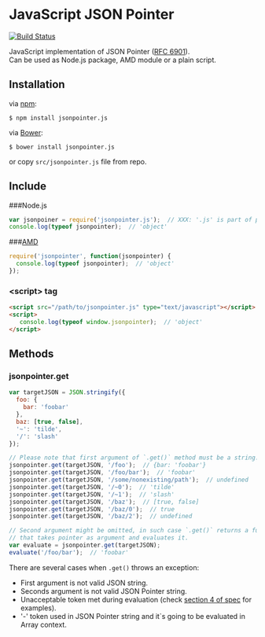 # JavaScript JSON Pointer

[![Build Status](https://travis-ci.org/alexeykuzmin/jsonpointer.js.png)](https://travis-ci.org/alexeykuzmin/jsonpointer.js)

JavaScript implementation of JSON Pointer ([RFC 6901](http://tools.ietf.org/html/rfc6901)).  
Can be used as Node.js package, AMD module or a plain script.


## Installation

via [npm](https://npmjs.org/):

    $ npm install jsonpointer.js
    
via [Bower](http://twitter.github.io/bower/):

    $ bower install jsonpointer.js
    
or copy `src/jsonpointer.js` file from repo.


## Include
###Node.js
```js
var jsonpoiner = require('jsonpointer.js');  // XXX: '.js' is part of package name!
console.log(typeof jsonpointer);  // 'object'
```

###[AMD](https://github.com/amdjs/amdjs-api/wiki/AMD)
```js
require('jsonpointer', function(jsonpointer) {
  console.log(typeof jsonpointer);  // 'object'
});
```

### &lt;script&gt; tag
```html
<script src="/path/to/jsonpointer.js" type="text/javascript"></script>
<script>
   console.log(typeof window.jsonpointer);  // 'object'
</script>
```

## Methods
### jsonpointer.get
```js
var targetJSON = JSON.stringify({
  foo: {
    bar: 'foobar'
  },
  baz: [true, false],
  '~': 'tilde',
  '/': 'slash'
});

// Please note that first argument of `.get()` method must be a string.
jsonpointer.get(targetJSON, '/foo');  // {bar: 'foobar'}
jsonpointer.get(targetJSON, '/foo/bar');  // 'foobar'
jsonpointer.get(targetJSON, '/some/nonexisting/path');  // undefined
jsonpointer.get(targetJSON, '/~0');  // 'tilde'
jsonpointer.get(targetJSON, '/~1');  // 'slash'
jsonpointer.get(targetJSON, '/baz');  // [true, false]
jsonpointer.get(targetJSON, '/baz/0');  // true
jsonpointer.get(targetJSON, '/baz/2');  // undefined

// Second argument might be omitted, in such case `.get()` returns a function
// that takes pointer as argument and evaluates it.
var evaluate = jsonpointer.get(targetJSON);
evaluate('/foo/bar');  // 'foobar'
```

There are several cases when `.get()` throws an exception:

 - First argument is not valid JSON string.
 - Seconds argument is not valid JSON Pointer string.
 - Unacceptable token met during evaluation (check [section 4 of spec](http://tools.ietf.org/html/rfc6901#section-4) for examples).
 - '-' token used in JSON Pointer string and it`s going to be evaluated in Array context.
